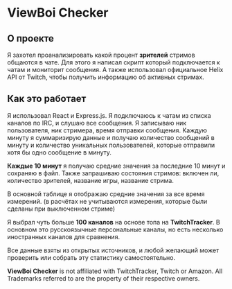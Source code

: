 # ViewBoi Checker

## О проекте

Я захотел проанализировать какой процент **зрителей** стримов общаются в чате. Для этого я написал скрипт который
подключается к чатам и мониторит сообщения. А также использовал официальное Helix API от Twitch, чтобы получить
информацию об активных стримах.

## Как это работает

Я использовал React и Express.js. Я подключаюсь к чатам из списка каналов по IRC, и слушаю все сообщения. Я записываю
ник пользователя, ник стримера, время отправки сообщения. Каждую минуту я суммаризирую данные и получаю количество
сообщений в минуту и количество уникальных пользователей, которые отправили хотя бы одно сообщение в минуту.

**Каждые 10 минут** я получаю средние значения за последние 10 минут и сохраняю в файл. Также запрашиваю состояния
стримов: включен ли, количество зрителей, название игры, название стрима.

В основной таблице я отображаю средние значения за все время измерений. (в расчётах не учитываются измерения, которые
были сделаны при выключенном стриме)

Я выбрал чуть больше **100 каналов** на основе топа на **TwitchTracker**. В основном это русскоязычные персональные
каналы, но есть несколько иностранных каналов для сравнения.

Все данные взяты из открытых источников, и любой желающий может проверить или собрать эту статистику самостоятельно.

**ViewBoi Checker** is not affiliated with TwitchTracker, Twitch or Amazon. All Trademarks referred to are the property
of their respective owners.